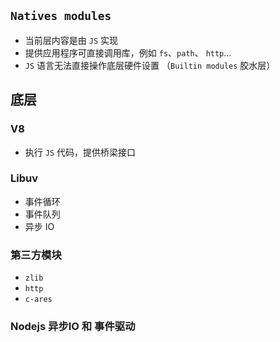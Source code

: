 
## `Natives modules`

+ 当前层内容是由 `JS` 实现
+ 提供应用程序可直接调用库，例如 `fs`、`path`、 `http`...
+ `JS` 语言无法直接操作底层硬件设置 （`Builtin modules` 胶水层）

## 底层

### V8
  + 执行 `JS` 代码，提供桥梁接口
### Libuv
  + 事件循环
  + 事件队列
  + 异步 IO

### 第三方模块
  + `zlib`
  + `http`
  + `c-ares`












### Nodejs 异步IO 和 事件驱动

